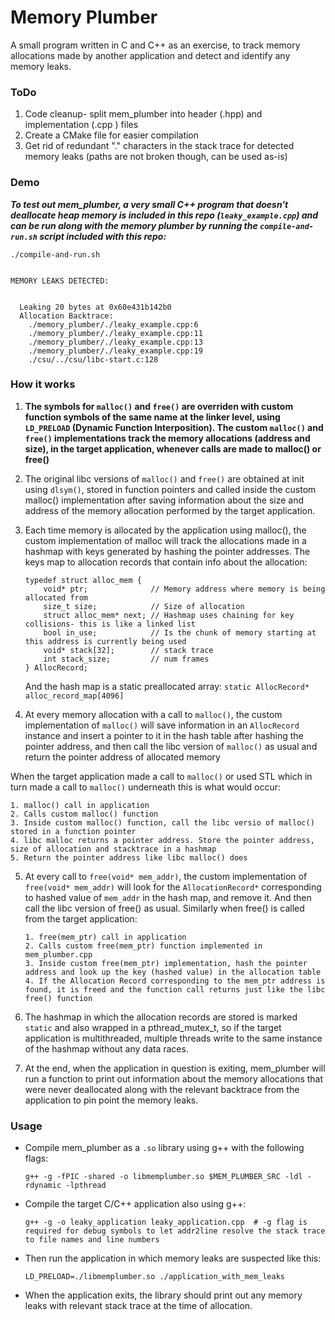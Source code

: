 # Memory Plumber
A small program written in C and C++ as an exercise, to track memory allocations made by another application and detect and identify any memory leaks.

### ToDo
1. Code cleanup- split mem_plumber into header (.hpp) and implementation (.cpp ) files
2. Create a CMake file for easier compilation
3. Get rid of redundant "." characters in the stack trace for detected memory leaks (paths are not broken though, can be used as-is)   


### Demo

**_To test out mem_plumber, a very small C++ program that doesn't deallocate heap memory is included in this repo (`leaky_example.cpp`) and can be run along with the memory plumber by running the `compile-and-run.sh` script included with this repo:_**

```
./compile-and-run.sh


MEMORY LEAKS DETECTED:


  Leaking 20 bytes at 0x60e431b142b0
  Allocation Backtrace:
    ./memory_plumber/./leaky_example.cpp:6
    ./memory_plumber/./leaky_example.cpp:11
    ./memory_plumber/./leaky_example.cpp:13
    ./memory_plumber/./leaky_example.cpp:19
    ./csu/../csu/libc-start.c:128

```




### How it works
1. **The symbols for `malloc()` and `free()` are overriden with custom function symbols of the same name at the linker level, using `LD_PRELOAD` (Dynamic Function Interposition). The custom `malloc()` and `free()` implementations track the memory allocations (address and size), in the target application, whenever calls are made to malloc() or free()**
   
2. The original libc versions of `malloc()` and `free()` are obtained at init using `dlsym()`, stored in function pointers and called inside the custom malloc() implementation after saving information about the size and address of the memory allocation performed by the target application.


3. Each time memory is allocated by the application using malloc(), the custom implementation of malloc will track the allocations made in a hashmap with keys generated by hashing the pointer addresses. The keys map to allocation records that contain info about the allocation:

    ```
    typedef struct alloc_mem {
        void* ptr;              // Memory address where memory is being allocated from
        size_t size;            // Size of allocation 
        struct alloc_mem* next; // Hashmap uses chaining for key collisions- this is like a linked list
        bool in_use;            // Is the chunk of memory starting at this address is currently being used
        void* stack[32];        // stack trace
        int stack_size;         // num frames
    } AllocRecord;
    ```

    And the hash map is a static preallocated array: `static AllocRecord* alloc_record_map[4096]`

4. At every memory allocation with a call to `malloc()`, the custom implementation of `malloc()` will save information in an `AllocRecord` instance and insert a pointer to it in the hash table after hashing the pointer address, and then call the libc version of `malloc()` as usual and return the pointer address of allocated memory

When the target application made a call to `malloc()` or used STL which in turn made a call to `malloc()` underneath this is what would occur:
    
    
    1. malloc() call in application
    2. Calls custom malloc() function 
    3. Inside custom malloc() function, call the libc versio of malloc() stored in a function pointer
    4. libc malloc returns a pointer address. Store the pointer address, size of allocation and stacktrace in a hashmap
    5. Return the pointer address like libc malloc() does
    

5. At every call to `free(void* mem_addr)`, the custom implementation of `free(void* mem_addr)` will look for the `AllocationRecord*` corresponding to hashed value of `mem_addr` in the hash map, and remove it. And then call the libc version of free() as usual. Similarly when  free() is called from the target application:

   ```
   1. free(mem_ptr) call in application
   2. Calls custom free(mem_ptr) function implemented in mem_plumber.cpp
   3. Inside custom free(mem_ptr) implementation, hash the pointer address and look up the key (hashed value) in the allocation table
   4. If the Allocation Record corresponding to the mem_ptr address is found, it is freed and the function call returns just like the libc free() function
   ```

7. The hashmap in which the allocation records are stored is marked `static` and also wrapped in a pthread_mutex_t, so if the target application is multithreaded, multiple threads write to the same instance of the hashmap without any data races.

8. At the end, when the application in question is exiting, mem_plumber will run a function to print out information about the memory allocations that were never deallocated along with the relevant backtrace from the application to pin point the memory leaks.


### Usage

- Compile mem_plumber as a `.so` library using g++ with the following flags:

    ```
    g++ -g -fPIC -shared -o libmemplumber.so $MEM_PLUMBER_SRC -ldl -rdynamic -lpthread
    ```

- Compile the target C/C++ application also using g++:
    ```
    g++ -g -o leaky_application leaky_application.cpp  # -g flag is required for debug symbols to let addr2line resolve the stack trace to file names and line numbers
    ```


- Then run the application in which memory leaks are suspected like this:

    ```
    LD_PRELOAD=./libmemplumber.so ./application_with_mem_leaks
    ```


- When the application exits, the library should print out any memory leaks with relevant stack trace at the time of allocation. 



